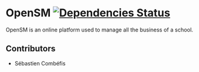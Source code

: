 # OpenSM [![Dependencies Status](https://david-dm.org/combefis/opensm.svg)](https://david-dm.org/)

OpenSM is an online platform used to manage all the business of a school.

## Contributors

- Sébastien Combéfis
